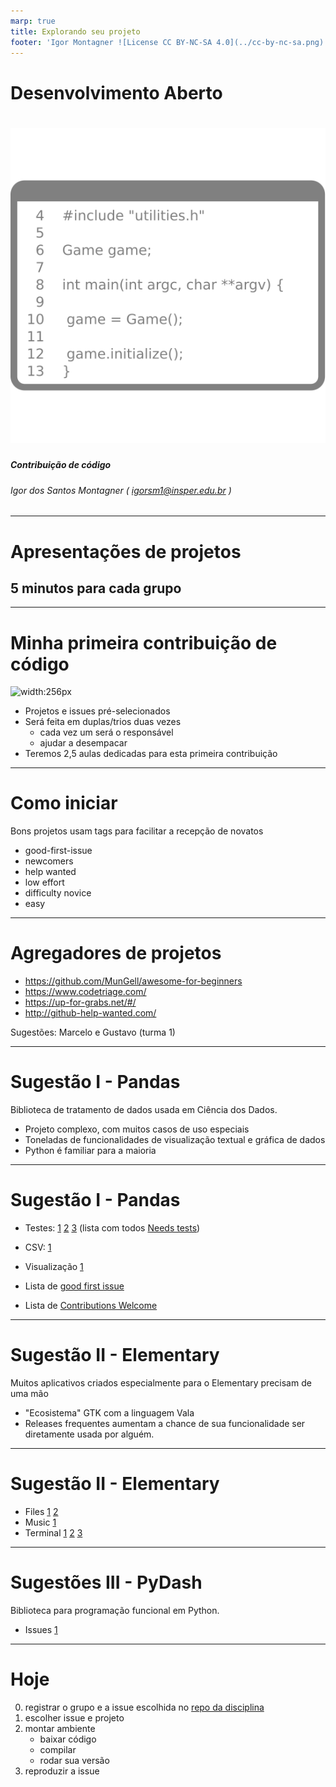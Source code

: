```yaml
---
marp: true
title: Explorando seu projeto
footer: 'Igor Montagner ![License CC BY-NC-SA 4.0](../cc-by-nc-sa.png)'
---
```


<style>
	footer {
		position: fixed;
		bottom: 10px;
		left: 1050px;
		width: 400px;
	}

	footer img {
		vertical-align: middle;
	}
</style>



Desenvolvimento Aberto
===

# ![height:350px](capa.svg)

##### Contribuição de código


###### Igor dos Santos Montagner ( [igorsm1@insper.edu.br](mailto:igorsm1@insper.edu.br) )

---

# Apresentações de projetos


## 5 minutos para cada grupo
----

# Minha primeira contribuição de código


![width:256px](https://fonts.gstatic.com/s/i/materialicons/flight_takeoff/v6/24px.svg)

* Projetos e issues pré-selecionados
* Será feita em duplas/trios duas vezes
	* cada vez um será o responsável
	* ajudar a desempacar
* Teremos 2,5 aulas dedicadas para esta primeira contribuição

----

# Como iniciar 

Bons projetos usam tags para facilitar a recepção de novatos

* good-first-issue
* newcomers
* help wanted
* low effort
* difficulty novice
* easy


----

# Agregadores de projetos


* https://github.com/MunGell/awesome-for-beginners
* https://www.codetriage.com/
* https://up-for-grabs.net/#/
* http://github-help-wanted.com/

Sugestões: Marcelo e Gustavo (turma 1)

----


# Sugestão I - Pandas

Biblioteca de tratamento de dados usada em Ciência dos Dados. 

* Projeto complexo, com muitos casos de uso especiais
* Toneladas de funcionalidades de visualização textual e gráfica de dados
* Python é familiar para a maioria

----

# Sugestão I - Pandas
* Testes: [1](https://github.com/pandas-dev/pandas/issues/18483) [2](https://github.com/pandas-dev/pandas/issues/23992) [3](https://github.com/pandas-dev/pandas/issues/11136) (lista com todos [Needs tests](https://github.com/pandas-dev/pandas/labels/Needs%20Tests))

* CSV: [1](https://github.com/pandas-dev/pandas/issues/24518)

* Visualização [1](https://github.com/pandas-dev/pandas/issues/31650)

* Lista de [good first issue](https://github.com/pandas-dev/pandas/labels/good%20first%20issue)

* Lista de [Contributions Welcome](https://github.com/pandas-dev/pandas/milestone/32)


---

# Sugestão II - Elementary

Muitos aplicativos criados especialmente para o Elementary precisam de uma mão

* "Ecosistema" GTK com a linguagem Vala
* Releases frequentes aumentam a chance de sua funcionalidade ser diretamente usada por alguém. 

---

# Sugestão II - Elementary

* Files [1](https://github.com/elementary/files/issues/1227) [2](https://github.com/elementary/files/issues/1230)
* Music [1](https://github.com/elementary/music/issues/552)
* Terminal [1](https://github.com/elementary/terminal/issues/73) [2](https://github.com/elementary/terminal/issues/271) [3](https://github.com/elementary/terminal/issues/424)

---
# Sugestões III - PyDash

Biblioteca para programação funcional em Python.

* Issues [1](https://github.com/dgilland/pydash/issues)

-----

# Hoje

0. registrar o grupo e a issue escolhida no [repo da disciplina](https://github.com/Insper/dev-aberto/issues/198)
1. escolher issue e projeto
1. montar ambiente
	* baixar código
	* compilar
	* rodar sua versão 
1. reproduzir a issue

